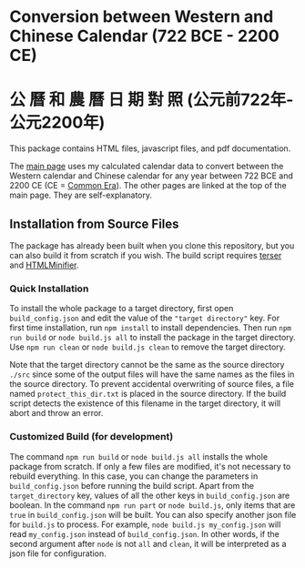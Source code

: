 # Conversion between Western and Chinese Calendar (722 BCE - 2200 CE) 
# 公 曆 和 農 曆 日 期 對 照 (公元前722年- 公元2200年)

This package contains HTML files, javascript files, and pdf documentation.

The [main page](https://ytliu0.github.io/ChineseCalendar/) uses my calculated calendar data to convert between the Western calendar and Chinese calendar for any year between 722 BCE and 2200 CE (CE = [Common Era](https://en.wikipedia.org/wiki/Common_Era)). The other pages are linked at the top of the main page. They are self-explanatory. 

## Installation from Source Files

The package has already been built when you clone this repository, but you can also build it from scratch if you wish. The build script requires [terser](https://github.com/terser/terser) and [HTMLMinifier](https://github.com/terser/html-minifier-terser).

### Quick Installation 

To install the whole package to a target directory, first open `build_config.json` and edit the value of the `"target directory"` key. For first time installation, run `npm install` to install dependencies. Then run `npm run build` or `node build.js all` to install the package in the target directory. Use `npm run clean` or `node build.js clean` to remove the target directory.

Note that the target directory cannot be the same as the source directory `./src` since some of the output files will have the same names as the files in the source directory. To prevent accidental overwriting of source files, a file named `protect_this_dir.txt` is placed in the source directory. If the build script detects the existence of this filename in the target directory, it will abort and throw an error.

### Customized Build (for development)

The command `npm run build` or `node build.js all` installs the whole package from scratch. If only a few files are modified, it's not necessary to rebuild everything. In this case, you can change the parameters in `build_config.json` before running the build script. Apart from the `target_directory` key, values of all the other keys in `build_config.json` are boolean. In the command `npm run part` or `node build.js`, only items that are `true` in `build_config.json` will be built. You can also specify another json file for `build.js` to process. For example, `node build.js my_config.json` will read `my_config.json` instead of `build_config.json`. In other words, if the second argument after `node` is not `all` and `clean`, it will be interpreted as a json file for configuration.
